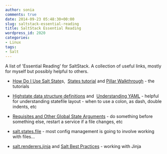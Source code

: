 ```yaml
---
author: sonia
comments: true
date: 2014-09-23 05:48:30+00:00
slug: saltstack-essential-reading
title: SaltStack Essential Reading
wordpress_id: 2020
categories:
- Linux
tags:
- Salt
---
```


A list of 'Essential Reading' for SaltStack. A collection of useful links, mostly for myself but possibly helpful to others.



	
  * [How Do I Use Salt State](http://docs.saltstack.com/en/latest/topics/tutorials/starting_states.html)s,  [States tutorial](http://docs.saltstack.com/en/latest/topics/tutorials/states_pt1.html) and [Pillar Walkthrough](http://docs.saltstack.com/en/latest/topics/tutorials/pillar.html) - the tutorials

	
  * [Highstate data structure definitions](http://docs.saltstack.com/en/latest/ref/states/highstate.html) and  [Understanding YAML](http://docs.saltstack.com/en/latest/topics/yaml/index.html) - helpful for understanding statefile layout - when to use a colon, as dash, double indents, etc

	
  * [Requisites and Other Global State Arguments](http://docs.saltstack.com/en/latest/ref/states/requisites.html) - do something before something else, restart a service if a file changes, etc

	
  * [salt.states.file](http://docs.saltstack.com/en/latest/ref/states/all/salt.states.file.html) - most config management is going to involve working with files...

	
  * [salt.renderers.jinja](http://docs.saltstack.com/en/latest/ref/renderers/all/salt.renderers.jinja.html) and [Salt Best Practices](http://docs.saltstack.com/en/latest/topics/best_practices.html) - working with Jinja


